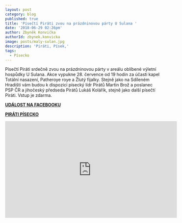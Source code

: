 ```yaml
---
layout: post
category: blog
published: true
title: 'Písečtí Piráti zvou na prázdninovou párty U Sulana '
date: '2018-06-29 02:26pm'
author: Zbyněk Konvička
authorId: zbynek.konvicka
image: posts/maly-sulan.jpg
description: 'Piráti, Písek,'
tags:
  - Písecko
---
```

Písečtí Piráti srdečně zvou na prázdninovou párty v areálu oblíbené výletní hospůdky U Sulana. Akce vypukne 28. července od 19 hodin za účasti kapel Totální nasazení, Patheroye roye a Žlutý fijalky. Stejně jako na Sdíleném Hradišti vám budou k dispozici písecký lídr Pirátů Martin Brož a poslanec PSP ČR a jihočeský předseda Pirátů Lukáš Kolářík, stejně jako další písečtí Piráti. Vstup je zdarma.

[**UDÁLOST NA FACEBOOKU**](https://www.facebook.com/events/2109922462582679/)

[**PIRÁTI PÍSECKO**](http://www.piratipisecko.cz/)

<iframe width="560" height="315" src="https://www.youtube.com/embed/XP01VXnDZkM" frameborder="0" allow="autoplay; encrypted-media" allowfullscreen></iframe>
